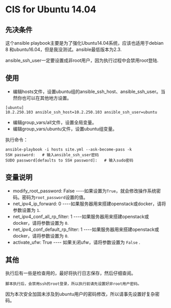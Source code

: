 # CIS for Ubuntu 14.04

## 先决条件

这个ansible playbook主要是为了强化Ubuntu14.04系统，应该也适用于debian 8 和ubuntu16.04，但是我没测试。ansible最低版本为2.3.

ansible_ssh_user一定要设置成非root用户，因为执行过程中会禁用root登陆.

## 使用

- 编辑hosts文件，设置ubuntu组的ansible_ssh_host、ansible_ssh_user。当然你也可以在其他地方设置。
```
[ubuntu]
10.2.250.103 ansible_ssh_host=10.2.250.103 ansible_ssh_user=ubuntu
```
- 编辑group_vars/all文件，设置全局变量。
- 编辑group_vars/ubuntu文件，设置ubuntu组变量。

执行命令：
```
ansible-playbook -i hosts site.yml --ask-become-pass -k
SSH password: 	# 输入ansible_ssh_user密码
SUDO password[defaults to SSH password]:   # 输入sudo密码
```

## 变量说明

- modify_root_password: False ----如果设置为```True```，就会修改操作系统密码。密码为```root_password```设置的值。
- net_ipv4_ip_forward: 0 ----如果服务器用来搭建openstack或docker，请将参数设置为 ```1```.
- net_ipv4_conf_all_rp_filter: 1 ----如果服务器用来搭建openstack或docker，请将参数设置为 ```0```.
- net_ipv4_conf_default_rp_filter: 1 ----如果服务器用来搭建openstack或docker，请将参数设置为 ```0```.
- activate_ufw: True ---- 如果关闭ufw，请将参数设置为 ```False``` .

## 其他
执行后有一些是检查用的，最好将执行日志保存，然后仔细查阅。
```
脚本执行后，会禁用ssh的root登录，所以执行前请先设置好非root用户密码。
```
因为本次安全加固未涉及到ubuntu用户的密码修改，所以请事先设置好复杂密码。
